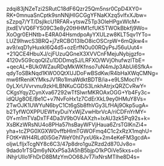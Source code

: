 zdqi83jNZeTzi2SRutC18dF6Qzr25Qm5nsr0CpD4XY0=
RK+0mnuaSnCptk9snNNjHIGCGgYFNaKXzq5vlfxXJbw=
sZzpq7/YT/DsjlkcU1RFAR+ytswZ5Tp3OleHPgxWlcM=
jtxdEVVQ6FYS09C3e8y20tHHM1cfUK5TWOkBbkfj9Wo=
XoOgr0EHNtb+E4RA04HsmdpoAyYXULzw8KLT5qv1YTo=
LUZ9lhwcS3BRQ+j7zRCBO13IbO8icOSCrpW+6mQjkw4=
av9/xqD1yHuxkI6Q4d5+ozErfNOu00RQyPsJ56uUut4=
+21QCE4HbuXJ/cjFUzuQGneX3XVVCnFMejuNybjgzfo=
4120v5G9cqoQlZu1DDDmqSJ/LRFXO/WVjOhufwzlTbE=
+qecAL+BUk0WZauRDqMkWKfnso7uN4mJp3AbUi6SfkA=
qdyToSBkNqd1KWO0QtXUJDoFwBSdKw/R4bHaXWqCMNg=
mw6fReniKYMksJV1Ro1ImaWdktBDTB/ia+e9LSMoclY=
0yLXrUVvrvnu9zkHLBNKuCGDS3LnkhAtrjxQRZCvRwY=
CKgsYqyZCynXva67292wTfSlwrMKROAxOGG+Yb4Fy3c=
idQUg8OE/Be1C+v7NvFoHx1z7CdErXkL9ey0HMuY8Vs=
2TwOJK1UWYuN6byC1Ct6gSb8fhVGy3LfHAj9Okp5ugA=
b2TyfWOXPPUEWfxyDuiYxWjZvwHbrVcA/riCDFnYrMY=
0Y+m1mTVaDxTF4Da3V9bOV4AXzh+IxAU3zk5Pq92s+k=
XsBKzWRsNU4o8PHa57hsBayWFVjHaua6ZrsTGlKnZi4=
yha+tcZPG0XGXW0vffbHlmTGWOFmq4C1c2xRzX1mqhU=
FOtK+WH4RLd0i5Ge7WeY0hI7yxU6k+2m4eKeFM3gcdA=
oljwLfIjxTcgNY8c6C3/47p8dro1guZRzd2d870Jv8o=
9dado1rTSQm6yNXxP5a3A5hB5bjpO1kPOiVe5kxs+oI=
iNhjrUIIo1FhDrD8BMzYmOO68JvT7ixNrsMTlhe8D4s=
